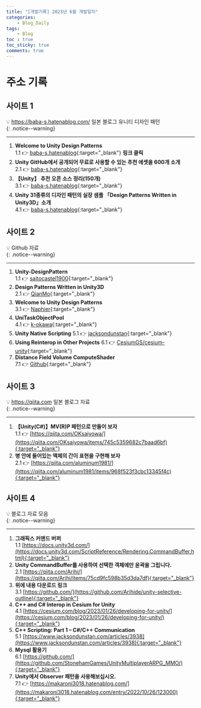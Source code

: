 ```yaml
---
title: "[개발기록] 2023년 6월 개발일지"
categories:
    - Blog_Daily
tags:
    - Blog
toc : true
toc_sticky: true
comments: true
---
```


# 주소 기록

## 사이트 1

💡 https://baba-s.hatenablog.com/ 일본 블로그 유니티 디자인 패턴<br>
{: .notice--warning}

---

1. **Welcome to Unity Design Patterns**<br>
  1.1 👉 [baba-s.hatenablog](https://baba-s.hatenablog.com/entry/2018/01/12/135900){:target="_blank"} **링크 클릭**<br>
2. **Unity GitHub에서 공개되어 무료로 사용할 수 있는 추천 에셋을 600개 소개**<br>
  2.1 👉 [baba-s.hatenablog](https://baba-s.hatenablog.com/entry/2019/01/15/080000){:target="_blank"}<br>
3. **【Unity】 추천 오픈 소스 정리(150개)**<br>
  3.1 👉 [baba-s.hatenablog](https://baba-s.hatenablog.com/entry/2018/03/23/090000){:target="_blank"}<br>
4. **Unity 31종류의 디자인 패턴의 실장 샘플 「Design Patterns Written in Unity3D」소개**<br>
  4.1 👉 [baba-s.hatenablog](https://baba-s.hatenablog.com/entry/2018/01/12/140000){:target="_blank"}<br>

## 사이트 2

💡 Github 자료 <br>
{: .notice--warning}

---
1. **Unity-DesignPattern**<br>
  1.1 👉 [saitocastel1900](https://github.com/saitocastel1900/Unity-DesignPattern/tree/main){:target="_blank"}<br>
2. **Design Patterns Written in Unity3D**<br>
  2.1 👉 [QianMo](https://github.com/QianMo/Unity-Design-Pattern){:target="_blank"}<br>
3. **Welcome to Unity Design Patterns**<br>
  3.1 👉 [Naphier](https://github.com/Naphier/unity-design-patterns){:target="_blank"}<br>
4. **UniTaskObjectPool**<br>
  4.1 👉 [k-okawa](https://github.com/k-okawa/UniTaskObjectPool){:target="_blank"}<br>
5. **Unity Native Scripting**
  5.1 👉 [jacksondunstan](https://github.com/jacksondunstan/UnityNativeScripting){:target="_blank"}<br>
6. **Using Reinterop in Other Projects**
  6.1 👉 [CesiumGS/cesium-unity](https://github.com/CesiumGS/cesium-unity/tree/main/Reinterop~#readme){:target="_blank"}<br>
7. **Distance Field Volume ComputeShader**<br>
  7.1 👉 [Github](https://github.com/nicoell/AnSim-Swarm-Intelligence){:target="_blank"}<br>

## 사이트 3

💡 https://qiita.com 일본 블로그 자료 <br>
{: .notice--warning}

---
1. **【Unity(C#)】MV(R)P 패턴으로 만들어 보자**<br>
  1.1 👉 [https://qiita.com/OKsaiyowa/](https://qiita.com/OKsaiyowa/items/745c5359682c7baad6bf){:target="_blank"}<br>
2. **병 안에 들어있는 액체의 간이 표현을 구현해 보자**<br>
  2.1 👉 [https://qiita.com/aluminum1981/](https://qiita.com/aluminum1981/items/968f523f3cbc13345f4c){:target="_blank"}<br>

## 사이트 4

💡 블로그 자료 모음 <br>
{: .notice--warning}

---
1. **그래픽스 커맨드 버퍼**<br>
  1.1 [https://docs.unity3d.com/](https://docs.unity3d.com/ScriptReference/Rendering.CommandBuffer.html){:target="_blank"}<br>
2. **Unity CommandBuffer를 사용하여 선택한 객체에만 윤곽을 그립니다.**<br>
  2.1 [https://qiita.com/Arihi/](https://qiita.com/Arihi/items/75cd9fc598b35d3da7df){:target="_blank"}<br>
3. **위에 내용 다운로드 링크**<br>
  3.1 [https://github.com/](https://github.com/Arihide/unity-selective-outline){:target="_blank"}<br>
4. **C++ and C# Interop in Cesium for Unity**<br>
  4.1 [https://cesium.com/blog/2023/01/26/developing-for-unity/](https://cesium.com/blog/2023/01/26/developing-for-unity/){:target="_blank"}<br>
5. **C++ Scripting: Part 1 – C#/C++ Communication**<br>
  5.1 [https://www.jacksondunstan.com/articles/3938](https://www.jacksondunstan.com/articles/3938){:target="_blank"}<br>
6. **Mysql 활용기**<br>
  6.1 [https://github.com/](https://github.com/StonehamGames/UnityMultiplayerARPG_MMO/){:target="_blank"}<br>
7. **Unity에서 Observer 패턴을 사용해보십시오.**<br>
  7.1 👉 [https://makaroni3018.hatenablog.com/](https://makaroni3018.hatenablog.com/entry/2022/10/26/123000){:target="_blank"}<br>